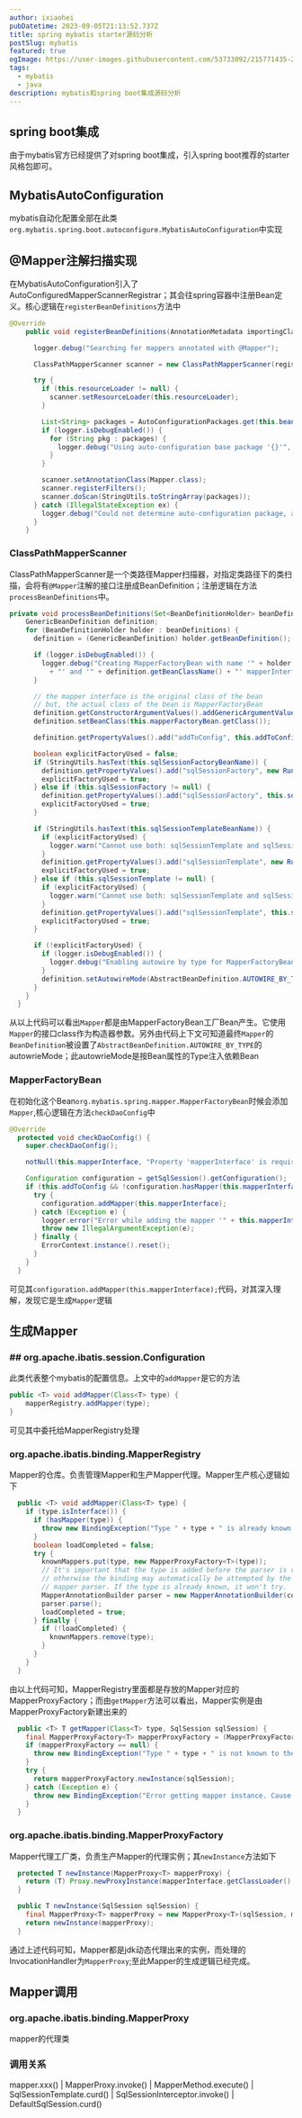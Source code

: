 ```yaml
---
author: ixiaohei
pubDatetime: 2023-09-05T21:13:52.737Z
title: spring mybatis starter源码分析
postSlug: mybatis
featured: true
ogImage: https://user-images.githubusercontent.com/53733092/215771435-25408246-2309-4f8b-a781-1f3d93bdf0ec.png
tags:
  - mybatis
  - java
description: mybatis和spring boot集成源码分析
---
```


## spring boot集成
由于mybatis官方已经提供了对spring boot集成，引入spring boot推荐的starter风格包即可。

## MybatisAutoConfiguration
mybatis自动化配置全部在此类`org.mybatis.spring.boot.autoconfigure.MybatisAutoConfiguration`中实现

## @Mapper注解扫描实现
在MybatisAutoConfiguration引入了AutoConfiguredMapperScannerRegistrar；其会往spring容器中注册Bean定义。核心逻辑在`registerBeanDefinitions`方法中
```java
@Override
    public void registerBeanDefinitions(AnnotationMetadata importingClassMetadata, BeanDefinitionRegistry registry) {

      logger.debug("Searching for mappers annotated with @Mapper");

      ClassPathMapperScanner scanner = new ClassPathMapperScanner(registry);

      try {
        if (this.resourceLoader != null) {
          scanner.setResourceLoader(this.resourceLoader);
        }

        List<String> packages = AutoConfigurationPackages.get(this.beanFactory);
        if (logger.isDebugEnabled()) {
          for (String pkg : packages) {
            logger.debug("Using auto-configuration base package '{}'", pkg);
          }
        }

        scanner.setAnnotationClass(Mapper.class);
        scanner.registerFilters();
        scanner.doScan(StringUtils.toStringArray(packages));
      } catch (IllegalStateException ex) {
        logger.debug("Could not determine auto-configuration package, automatic mapper scanning disabled.", ex);
      }
    }
```
### ClassPathMapperScanner
ClassPathMapperScanner是一个类路径Mapper扫描器，对指定类路径下的类扫描，会将有`@Mapper`注解的接口注册成BeanDefinition；注册逻辑在方法`processBeanDefinitions`中。
```java
private void processBeanDefinitions(Set<BeanDefinitionHolder> beanDefinitions) {
    GenericBeanDefinition definition;
    for (BeanDefinitionHolder holder : beanDefinitions) {
      definition = (GenericBeanDefinition) holder.getBeanDefinition();

      if (logger.isDebugEnabled()) {
        logger.debug("Creating MapperFactoryBean with name '" + holder.getBeanName() 
          + "' and '" + definition.getBeanClassName() + "' mapperInterface");
      }

      // the mapper interface is the original class of the bean
      // but, the actual class of the bean is MapperFactoryBean
      definition.getConstructorArgumentValues().addGenericArgumentValue(definition.getBeanClassName()); // issue #59
      definition.setBeanClass(this.mapperFactoryBean.getClass());

      definition.getPropertyValues().add("addToConfig", this.addToConfig);

      boolean explicitFactoryUsed = false;
      if (StringUtils.hasText(this.sqlSessionFactoryBeanName)) {
        definition.getPropertyValues().add("sqlSessionFactory", new RuntimeBeanReference(this.sqlSessionFactoryBeanName));
        explicitFactoryUsed = true;
      } else if (this.sqlSessionFactory != null) {
        definition.getPropertyValues().add("sqlSessionFactory", this.sqlSessionFactory);
        explicitFactoryUsed = true;
      }

      if (StringUtils.hasText(this.sqlSessionTemplateBeanName)) {
        if (explicitFactoryUsed) {
          logger.warn("Cannot use both: sqlSessionTemplate and sqlSessionFactory together. sqlSessionFactory is ignored.");
        }
        definition.getPropertyValues().add("sqlSessionTemplate", new RuntimeBeanReference(this.sqlSessionTemplateBeanName));
        explicitFactoryUsed = true;
      } else if (this.sqlSessionTemplate != null) {
        if (explicitFactoryUsed) {
          logger.warn("Cannot use both: sqlSessionTemplate and sqlSessionFactory together. sqlSessionFactory is ignored.");
        }
        definition.getPropertyValues().add("sqlSessionTemplate", this.sqlSessionTemplate);
        explicitFactoryUsed = true;
      }

      if (!explicitFactoryUsed) {
        if (logger.isDebugEnabled()) {
          logger.debug("Enabling autowire by type for MapperFactoryBean with name '" + holder.getBeanName() + "'.");
        }
        definition.setAutowireMode(AbstractBeanDefinition.AUTOWIRE_BY_TYPE);
      }
    }
  }
```
从以上代码可以看出`Mapper`都是由MapperFactoryBean工厂Bean产生。它使用`Mapper`的接口class作为构造器参数。另外由代码上下文可知道最终`Mapper`的`BeanDefinition`被设置了`AbstractBeanDefinition.AUTOWIRE_BY_TYPE`的autowrieMode；此autowrieMode是按Bean属性的Type注入依赖Bean

### MapperFactoryBean
在初始化这个Bean`org.mybatis.spring.mapper.MapperFactoryBean`时候会添加`Mapper`,核心逻辑在方法`checkDaoConfig`中
```java
@Override
  protected void checkDaoConfig() {
    super.checkDaoConfig();

    notNull(this.mapperInterface, "Property 'mapperInterface' is required");

    Configuration configuration = getSqlSession().getConfiguration();
    if (this.addToConfig && !configuration.hasMapper(this.mapperInterface)) {
      try {
        configuration.addMapper(this.mapperInterface);
      } catch (Exception e) {
        logger.error("Error while adding the mapper '" + this.mapperInterface + "' to configuration.", e);
        throw new IllegalArgumentException(e);
      } finally {
        ErrorContext.instance().reset();
      }
    }
  }
```
可见其`configuration.addMapper(this.mapperInterface);`代码，对其深入理解，发现它是生成`Mapper`逻辑

## 生成Mapper
### ## org.apache.ibatis.session.Configuration
此类代表整个mybatis的配置信息。上文中的`addMapper`是它的方法
```java
public <T> void addMapper(Class<T> type) {
    mapperRegistry.addMapper(type);
}
```
可见其中委托给MapperRegistry处理

### org.apache.ibatis.binding.MapperRegistry
Mapper的仓库。负责管理Mapper和生产Mapper代理。Mapper生产核心逻辑如下
```java
  public <T> void addMapper(Class<T> type) {
    if (type.isInterface()) {
      if (hasMapper(type)) {
        throw new BindingException("Type " + type + " is already known to the MapperRegistry.");
      }
      boolean loadCompleted = false;
      try {
        knownMappers.put(type, new MapperProxyFactory<T>(type));
        // It's important that the type is added before the parser is run
        // otherwise the binding may automatically be attempted by the
        // mapper parser. If the type is already known, it won't try.
        MapperAnnotationBuilder parser = new MapperAnnotationBuilder(config, type);
        parser.parse();
        loadCompleted = true;
      } finally {
        if (!loadCompleted) {
          knownMappers.remove(type);
        }
      }
    }
  }
```
由以上代码可知，MapperRegistry里面都是存放的Mapper对应的MapperProxyFactory；而由`getMapper`方法可以看出，Mapper实例是由MapperProxyFactory新建出来的
```java
  public <T> T getMapper(Class<T> type, SqlSession sqlSession) {
    final MapperProxyFactory<T> mapperProxyFactory = (MapperProxyFactory<T>) knownMappers.get(type);
    if (mapperProxyFactory == null) {
      throw new BindingException("Type " + type + " is not known to the MapperRegistry.");
    }
    try {
      return mapperProxyFactory.newInstance(sqlSession);
    } catch (Exception e) {
      throw new BindingException("Error getting mapper instance. Cause: " + e, e);
    }
  }
```

### org.apache.ibatis.binding.MapperProxyFactory
Mapper代理工厂类，负责生产Mapper的代理实例；其`newInstance`方法如下
```java
  protected T newInstance(MapperProxy<T> mapperProxy) {
    return (T) Proxy.newProxyInstance(mapperInterface.getClassLoader(), new Class[] { mapperInterface }, mapperProxy);
  }

  public T newInstance(SqlSession sqlSession) {
    final MapperProxy<T> mapperProxy = new MapperProxy<T>(sqlSession, mapperInterface, methodCache);
    return newInstance(mapperProxy);
  }
```
通过上述代码可知，Mapper都是jdk动态代理出来的实例，而处理的InvocationHandler为`MapperProxy`;至此Mapper的生成逻辑已经完成。


## Mapper调用
### org.apache.ibatis.binding.MapperProxy
mapper的代理类

### 调用关系
mapper.xxx()
|
MapperProxy.invoke()
|
MapperMethod.execute()
|
SqlSessionTemplate.curd()
|
SqlSessionInterceptor.invoke()
|
DefaultSqlSession.curd()


